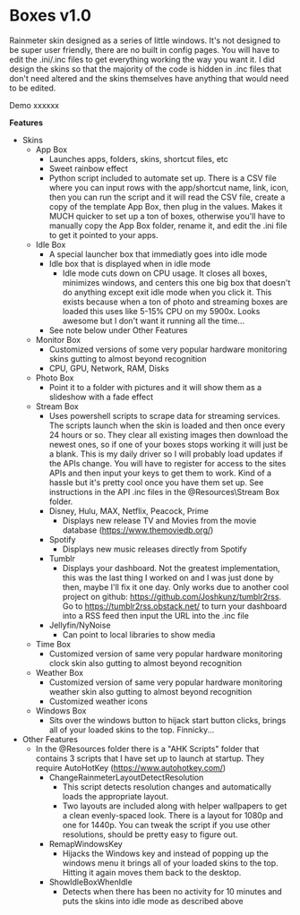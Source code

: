 # Boxes v1.0
Rainmeter skin designed as a series of little windows. It's not designed to be super user friendly, there are no built in config pages. You will have to edit the .ini/.inc files to get everything working the way you want it. I did design the skins so that the majority of the code is hidden in .inc files that don't need altered and the skins themselves have anything that would need to be edited.

Demo
xxxxxx

**Features**
- Skins
  - App Box
    - Launches apps, folders, skins, shortcut files, etc
    - Sweet rainbow effect
    - Python script included to automate set up. There is a CSV file where you can input rows with the app/shortcut name, link, icon, then you can run the script and it will read the CSV file, create a copy of the template App Box, then plug in the values. Makes it MUCH quicker to set up a ton of boxes, otherwise you'll have to manually copy the App Box folder, rename it, and edit the .ini file to get it pointed to your apps.
  - Idle Box
    - A special launcher box that immediatly goes into idle mode
    - Idle box that is displayed when in idle mode
      - Idle mode cuts down on CPU usage. It closes all boxes, minimizes windows, and centers this one big box that doesn't do anything except exit idle mode when you click it. This exists because when a ton of photo and streaming boxes are loaded this uses like 5-15% CPU on my 5900x. Looks awesome but I don't want it running all the time...
    - See note below under Other Features
  - Monitor Box
    - Customized versions of some very popular hardware monitoring skins gutting to almost beyond recognition
    - CPU, GPU, Network, RAM, Disks
  - Photo Box
    - Point it to a folder with pictures and it will show them as a slideshow with a fade effect
  - Stream Box
    - Uses powershell scripts to scrape data for streaming services. The scripts launch when the skin is loaded and then once every 24 hours or so. They clear all existing images then download the newest ones, so if one of your boxes stops working it will just be a blank. This is my daily driver so I will probably load updates if the APIs change. You will have to register for access to the sites APIs and then input your keys to get them to work. Kind of a hassle but it's pretty cool once you have them set up. See instructions in the API .inc files in the @Resources\Stream Box folder.
    - Disney, Hulu, MAX, Netflix, Peacock, Prime
      - Displays new release TV and Movies from the movie database (https://www.themoviedb.org/)
    - Spotify
      - Displays new music releases directly from Spotify
    - Tumblr
      - Displays your dashboard. Not the greatest implementation, this was the last thing I worked on and I was just done by then, maybe I'll fix it one day. Only works due to another cool project on github: https://github.com/Joshkunz/tumblr2rss. Go to https://tumblr2rss.obstack.net/ to turn your dashboard into a RSS feed then input the URL into the .inc file
    - Jellyfin/NyNoise
      - Can point to local libraries to show media  
  - Time Box
    - Customized version of same very popular hardware monitoring clock skin also gutting to almost beyond recognition
  - Weather Box
    - Customized version of same very popular hardware monitoring weather skin also gutting to almost beyond recognition
    - Customized weather icons
  - Windows Box
    - Sits over the windows button to hijack start button clicks,  brings all of your loaded skins to the top. Finnicky...
- Other Features
  - In the @Resources folder there is a "AHK Scripts" folder that contains 3 scripts that I have set up to launch at startup. They require AutoHotKey (https://www.autohotkey.com/)
    - ChangeRainmeterLayoutDetectResolution
      - This script detects resolution changes and automatically loads the appropriate layout.
      - Two layouts are included along with helper wallpapers to get a clean evenly-spaced look. There is a layout for 1080p and one for 1440p. You can tweak the script if you use other resolutions, should be pretty easy to figure out.
    - RemapWindowsKey
      - Hijacks the Windows key and instead of popping up the windows menu it brings all of your loaded skins to the top. Hitting it again moves them back to the desktop.
    - ShowIdleBoxWhenIdle
      - Detects when there has been no activity for 10 minutes and puts the skins into idle mode as described above
